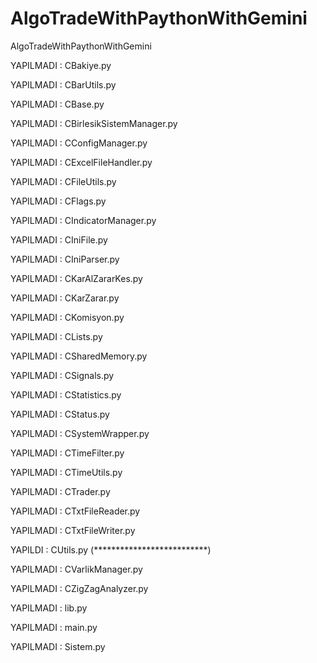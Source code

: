 # AlgoTradeWithPaythonWithGemini
AlgoTradeWithPaythonWithGemini

YAPILMADI : CBakiye.py

YAPILMADI : CBarUtils.py

YAPILMADI : CBase.py

YAPILMADI : CBirlesikSistemManager.py

YAPILMADI : CConfigManager.py

YAPILMADI : CExcelFileHandler.py

YAPILMADI : CFileUtils.py

YAPILMADI : CFlags.py

YAPILMADI : CIndicatorManager.py

YAPILMADI : CIniFile.py

YAPILMADI : CIniParser.py

YAPILMADI : CKarAlZararKes.py

YAPILMADI : CKarZarar.py

YAPILMADI : CKomisyon.py

YAPILMADI : CLists.py

YAPILMADI : CSharedMemory.py

YAPILMADI : CSignals.py

YAPILMADI : CStatistics.py

YAPILMADI : CStatus.py

YAPILMADI : CSystemWrapper.py

YAPILMADI : CTimeFilter.py

YAPILMADI : CTimeUtils.py

YAPILMADI : CTrader.py

YAPILMADI : CTxtFileReader.py

YAPILMADI : CTxtFileWriter.py

YAPILDI   : CUtils.py (**************************)

YAPILMADI : CVarlikManager.py

YAPILMADI : CZigZagAnalyzer.py

YAPILMADI : lib.py

YAPILMADI : main.py

YAPILMADI : Sistem.py